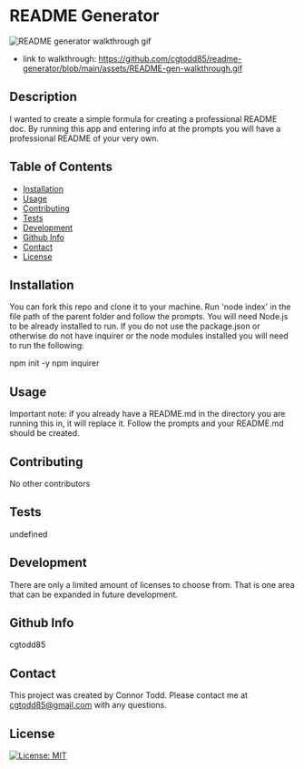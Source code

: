 # README Generator

![README generator walkthrough gif](./assets/README-gen-walkthrough.gif)

- link to walkthrough: https://github.com/cgtodd85/readme-generator/blob/main/assets/README-gen-walkthrough.gif

## Description

I wanted to create a simple formula for creating a professional README doc. By running this app and entering info at the prompts you will have a professional README of your very own.

## Table of Contents

- [Installation](#installation)
- [Usage](#usage)
- [Contributing](#contributing)
- [Tests](#tests)
- [Development](#Development)
- [Github Info](#github)
- [Contact](#contact)
- [License](#license)

## Installation

You can fork this repo and clone it to your machine. Run 'node index' in the file path of the parent folder and follow the prompts. You will need Node.js to be already installed to run. If you do not use the package.json or otherwise do not have inquirer or the node modules installed you will need to run the following:

npm init -y
npm inquirer

## Usage

Important note: if you already have a README.md in the directory you are running this in, it will replace it. Follow the prompts and your README.md should be created.

## Contributing

No other contributors

## Tests

undefined

## Development

There are only a limited amount of licenses to choose from. That is one area that can be expanded in future development.

## Github Info

cgtodd85

## Contact

This project was created by Connor Todd.
Please contact me at cgtodd85@gmail.com with any questions.

## License

[![License: MIT](https://img.shields.io/badge/License-MIT-yellow.svg)](https://opensource.org/licenses/MIT)
